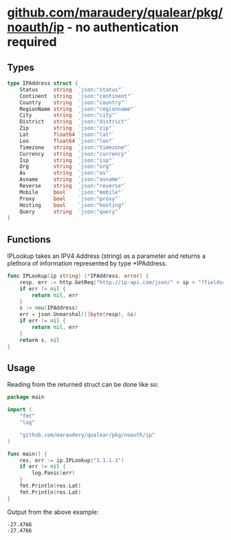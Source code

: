 # [github.com/maraudery/qualear/pkg/noauth/ip](https://github.com/maraudery/qualear/tree/main/pkg/noauth/ip) - no authentication required


## Types

``` go
type IPAddress struct {
	Status     string  `json:"status"`
	Continent  string  `json:"continent"`
	Country    string  `json:"country"`
	RegionName string  `json:"regionname"`
	City       string  `json:"city"`
	District   string  `json:"district"`
	Zip        string  `json:"zip"`
	Lat        float64 `json:"lat"`
	Lon        float64 `json:"lon"`
	Timezone   string  `json:"timezone"`
	Currency   string  `json:"currency"`
	Isp        string  `json:"isp"`
	Org        string  `json:"org"`
	As         string  `json:"as"`
	Asname     string  `json:"asname"`
	Reverse    string  `json:"reverse"`
	Mobile     bool    `json:"mobile"`
	Proxy      bool    `json:"proxy"`
	Hosting    bool    `json:"hosting"`
	Query      string  `json:"query"`
} 
```

## Functions


IPLookup takes an IPV4 Address (string) as a parameter and returns a plethora of information represented by type *IPAddress.
``` go
func IPLookup(ip string) (*IPAddress, error) {
	resp, err := http.GetReq("http://ip-api.com/json/" + ip + "?fields=31162361")
	if err != nil {
		return nil, err
	}
	s := new(IPAddress)
	err = json.Unmarshal([]byte(resp), &s)
	if err != nil {
		return nil, err
	}
	return s, nil
}
```

## Usage

Reading from the returned struct can be done like so:
``` go
package main

import (
	"fmt"
	"log"

	"github.com/maraudery/qualear/pkg/noauth/ip"
)

func main() {
	res, err := ip.IPLookup("1.1.1.1")
	if err != nil {
		log.Panic(err)
	}
	fmt.Println(res.Lat)
	fmt.Println(res.Lat)
}
```
Output from the above example:
```
-27.4766
-27.4766
```